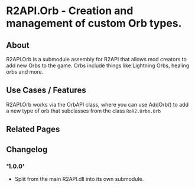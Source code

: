# R2API.Orb - Creation and management of custom Orb types.

## About

R2API.Orb is a submodule assembly for R2API that allows mod creators to add new Orbs to the game.
Orbs include things like Lightning Orbs, healing orbs and more.

## Use Cases / Features

R2API.Orb works via the OrbAPI class, where you can use AddOrb() to add a new type of orb that subclasses from the class ``RoR2.Orbs.Orb``

## Related Pages

## Changelog

### '1.0.0'
* Split from the main R2API.dll into its own submodule.